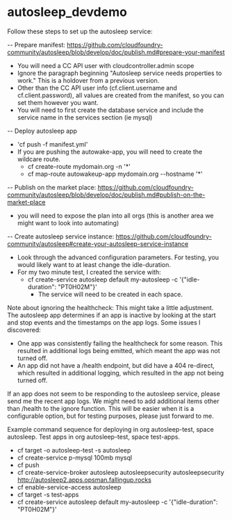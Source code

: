 # autosleep_devdemo

Follow these steps to set up the autosleep service:

-- Prepare manifest: https://github.com/cloudfoundry-community/autosleep/blob/develop/doc/publish.md#prepare-your-manifest
* You will need a CC API user with cloudcontroller.admin scope
* Ignore the paragraph beginning "Autosleep service needs properties to work." This is a holdover from a previous version.
* Other than the CC API user info (cf.client.username and cf.client.password), all values are created from the manifest, so you can set them however you want.
* You will need to first create the database service and include the service name in the services section (ie mysql)
    
-- Deploy autosleep app
* 'cf push -f manifest.yml'
* If you are pushing the autowake-app, you will need to create the wildcare route.
  * cf create-route <autosleep-space> mydomain.org -n '*'
  * cf map-route autowakeup-app mydomain.org --hostname '*'

-- Publish on the market place: https://github.com/cloudfoundry-community/autosleep/blob/develop/doc/publish.md#publish-on-the-market-place
* you will need to expose the plan into all orgs (this is another area we might want to look into automating)
    
-- Create autosleep service instance: https://github.com/cloudfoundry-community/autosleep#create-your-autosleep-service-instance
* Look through the advanced configuration parameters.  For testing, you would likely want to at least change the idle-duration.  
* For my two minute test, I created the service with:
  * cf create-service autosleep default my-autosleep -c '{"idle-duration": "PT0H02M"}'
    * The service will need to be created in each space.
 
 
 Note about ignoring the healthcheck: This might take a little adjustment.  
The autosleep app determines if an app is inactive by looking at the start and stop events and the timestamps on the app logs.
Some issues I discovered:
* One app was consistently failing the healthcheck for some reason.  This resulted in additional logs being emitted, which meant the app was not turned off.
* An app did not have a /health endpoint, but did have a 404 re-direct, which resulted in additional logging, which resulted in the app not being turned off.
   
If an app does not seem to be responding to the autosleep service, please send me the recent app logs.  We might need to add additional items other than /health to the ignore function.
This will be easier when it is a configurable option, but for testing purposes, please just forward to me.


Example command sequence for deploying in org autosleep-test, space autosleep. Test apps in org autosleep-test, space test-apps.

* cf target -o autosleep-test -s autosleep
* cf create-service p-mysql 100mb mysql
* cf push
* cf create-service-broker autosleep autosleepsecurity autosleepsecurity http://autosleep2.apps.opsman.fallingup.rocks
* cf enable-service-access autosleep
* cf target -s test-apps
* cf create-service autosleep default my-autosleep -c '{"idle-duration": "PT0H02M"}'
